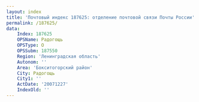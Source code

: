 ```yaml
---
layout: index
title: 'Почтовый индекс 187625: отделение почтовой связи Почты России'
permalink: /187625/
data:
    Index: 187625
    OPSName: Радогощь
    OPSType: О
    OPSSubm: 187550
    Region: 'Ленинградская область'
    Autonom: ''
    Area: 'Бокситогорский район'
    City: Радогощь
    City1: ''
    ActDate: '20071227'
    IndexOld: ''
---
```

